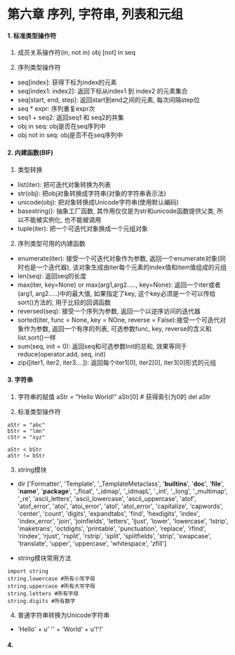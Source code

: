 # 第六章 序列, 字符串, 列表和元组

#### 1. 标准类型操作符
1. 成员关系操作符(in, not in)
  obj [not] in seq

2. 序列类型操作符
  * seq[index]: 获得下标为index的元素
  * seq[index1: index2]: 返回下标从index1 到 index2 的元素集合
  * seq[start, end, step]: 返回start到end之间的元素, 每次间隔step位
  * seq * expr: 序列重复expr次
  * seq1 + seq2: 返回seq1 和 seq2的并集
  * obj in seq: obj是否在seq序列中
  * obj not in seq: obj是否不在seq序列中

#### 2. 内建函数(BIF)
1. 类型转换
  * list(iter): 把可迭代对象转换为列表
  * str(obj): 把obj对象转换成字符串(对象的字符串表示法)
  * unicode(obj): 把对象转换成Unicode字符串(使用默认编码)
  * basestring(): 抽象工厂函数, 其作用仅仅是为str和unicode函数提供父类, 所以不能被实例化, 也不能被调用
  * tuple(iter): 把一个可迭代对象换成一个元组对象

2. 序列类型可用的内建函数
  * enumerate(iter): 接受一个可迭代对象作为参数, 返回一个enumerate对象(同时也是一个迭代器), 该对象生成由iter每个元素的index值和item值组成的元组
  * len(seq): 返回seq的长度
  * max(iter, key=None) or max(arg1,arg2....., key=None): 返回一个iter或者(arg1, arg2.....)中的最大值, 如果指定了key, 这个key必须是一个可以传给sort()方法的, 用于比较的回调函数
  * reversed(seq): 接受一个序列为参数, 返回一个以逆序访问的迭代器
  * sorted(iter, func = None, key = NOne, reverse = False):接受一个可迭代对象作为参数, 返回一个有序的列表, 可选参数func, key, reverse的含义和list.sort()一样
  * sum(seq, init = 0): 返回seq和可选参数Init的总和, 效果等同于reduce(operator.add, seq, init)
  * zip([iter1, iter2, iter3....]): 返回每个iter1[0], iter2[0], iter3[0]形式的元组



#### 3. 字符串
1. 字符串的赋值
  aStr = "Hello World!"
  aStr[0] # 获得索引为0的
  del aStr

2. 标准类型操作符
```
aStr = "abc"
bStr = "lmn"
cStr = "xyz"

aStr < bStr
aStr != bStr
```

3. string模块
* dir
  ['Formatter', 'Template', '_TemplateMetaclass', '__builtins__', '__doc__', '__file__', '__name__', '__package__', '_float', '_idmap', '_idmapL', '_int', '_long', '_multimap', '_re', 'ascii_letters', 'ascii_lowercase', 'ascii_uppercase', 'atof', 'atof_error', 'atoi', 'atoi_error', 'atol', 'atol_error', 'capitalize', 'capwords', 'center', 'count', 'digits', 'expandtabs', 'find', 'hexdigits', 'index', 'index_error', 'join', 'joinfields', 'letters', 'ljust', 'lower', 'lowercase', 'lstrip', 'maketrans', 'octdigits', 'printable', 'punctuation', 'replace', 'rfind', 'rindex', 'rjust', 'rsplit', 'rstrip', 'split', 'splitfields', 'strip', 'swapcase', 'translate', 'upper', 'uppercase', 'whitespace', 'zfill']

* string模块常用方法
```
import string
string.lowercase #所有小写字母
string.uppercase #所有大写字母
string.letters #所有字母
string.digits #所有数字
```

4. 普通字符串转换为Unicode字符串
* 'Hello' + u' '' + 'World' + u'!'!'

#### 4.
